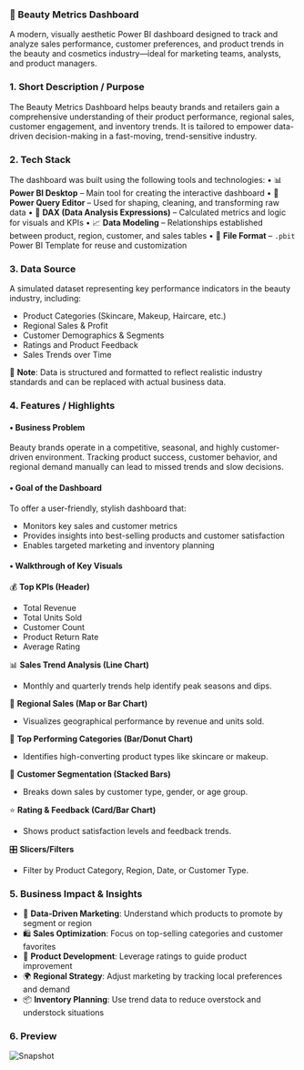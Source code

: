 ### 💄 Beauty Metrics Dashboard

A modern, visually aesthetic Power BI dashboard designed to track and analyze sales performance, customer preferences, and product trends in the beauty and cosmetics industry—ideal for marketing teams, analysts, and product managers.

### 1. Short Description / Purpose
The Beauty Metrics Dashboard helps beauty brands and retailers gain a comprehensive understanding of their product performance, regional sales, customer engagement, and inventory trends. It is tailored to empower data-driven decision-making in a fast-moving, trend-sensitive industry.

### 2. Tech Stack
The dashboard was built using the following tools and technologies:
• 📊 **Power BI Desktop** – Main tool for creating the interactive dashboard
• 🔄 **Power Query Editor** – Used for shaping, cleaning, and transforming raw data
• 🧠 **DAX (Data Analysis Expressions)** – Calculated metrics and logic for visuals and KPIs
• 📈 **Data Modeling** – Relationships established between product, region, customer, and sales tables
• 📁 **File Format** – `.pbit` Power BI Template for reuse and customization

### 3. Data Source
A simulated dataset representing key performance indicators in the beauty industry, including:

* Product Categories (Skincare, Makeup, Haircare, etc.)
* Regional Sales & Profit
* Customer Demographics & Segments
* Ratings and Product Feedback
* Sales Trends over Time

📝 **Note**: Data is structured and formatted to reflect realistic industry standards and can be replaced with actual business data.

### 4. Features / Highlights

#### • Business Problem
Beauty brands operate in a competitive, seasonal, and highly customer-driven environment. Tracking product success, customer behavior, and regional demand manually can lead to missed trends and slow decisions.

#### • Goal of the Dashboard
To offer a user-friendly, stylish dashboard that:

* Monitors key sales and customer metrics
* Provides insights into best-selling products and customer satisfaction
* Enables targeted marketing and inventory planning

#### • Walkthrough of Key Visuals

💰 **Top KPIs (Header)**
* Total Revenue
* Total Units Sold
* Customer Count
* Product Return Rate
* Average Rating

📊 **Sales Trend Analysis (Line Chart)**
* Monthly and quarterly trends help identify peak seasons and dips.

📍 **Regional Sales (Map or Bar Chart)**
* Visualizes geographical performance by revenue and units sold.

💅 **Top Performing Categories (Bar/Donut Chart)**
* Identifies high-converting product types like skincare or makeup.

👥 **Customer Segmentation (Stacked Bars)**
* Breaks down sales by customer type, gender, or age group.

⭐ **Rating & Feedback (Card/Bar Chart)**
* Shows product satisfaction levels and feedback trends.

🎛️ **Slicers/Filters**
* Filter by Product Category, Region, Date, or Customer Type.

### 5. Business Impact & Insights
* 🧠 **Data-Driven Marketing**: Understand which products to promote by segment or region
* 🛍️ **Sales Optimization**: Focus on top-selling categories and customer favorites
* 🧴 **Product Development**: Leverage ratings to guide product improvement
* 🌍 **Regional Strategy**: Adjust marketing by tracking local preferences and demand
* 📦 **Inventory Planning**: Use trend data to reduce overstock and understock situations

### 6. Preview
![Snapshot]()
